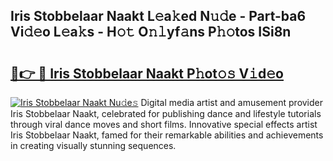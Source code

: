 ## Iris Stobbelaar Naakt L𝚎a𝚔ed N𝚞𝚍e - Part-ba6 Vi𝚍𝚎o L𝚎a𝚔s - H𝚘𝚝 O𝚗𝚕yf𝚊ns P𝚑𝚘tos ISi8n

# <h2><a href="http://kf9lro5.oniu.top/?m=Iris+Stobbelaar+Naakt">🔗👉 🔴 Iris Stobbelaar Naakt P𝚑ot𝚘𝚜 V𝚒d𝚎o</a></h2>

[![Iris Stobbelaar Naakt Nu𝚍e𝚜](https://i.imgur.com/0qMVB7G.gif)](http://kf9lro5.oniu.top/?m=Iris+Stobbelaar+Naakt)
Digital media artist and amusement provider Iris Stobbelaar Naakt, celebrated for publishing dance and lifestyle tutorials through viral dance moves and short films. Innovative special effects artist Iris Stobbelaar Naakt, famed for their remarkable abilities and achievements in creating visually stunning sequences.  
